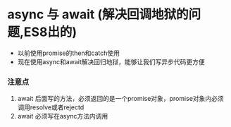 # async 与 await (解决回调地狱的问题,ES8出的)
  - 以前使用promise的then和catch使用
  - 现在使用async和await解决回归地狱，能够让我们写异步代码更方便
### 注意点
 1. await 后面写的方法，必须返回的是一个promise对象，promise对象内必须调用resolve或者rejectd
 2. await 必须写在async方法内调用
